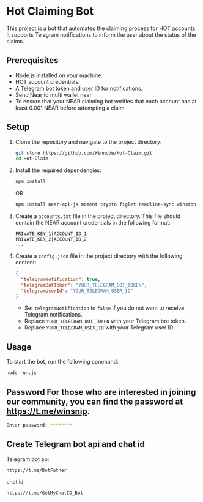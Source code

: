 # Hot Claiming Bot

This project is a bot that automates the claiming process for HOT accounts. It supports Telegram notifications to inform the user about the status of the claims.

## Prerequisites

- Node.js installed on your machine.
- HOT account credentials.
- A Telegram bot token and user ID for notifications.
- Send Near to multi wallet near
- To ensure that your NEAR claiming bot verifies that each account has at least 0.001 NEAR before attempting a claim
## Setup

1. Clone the repository and navigate to the project directory:

    ```bash
    git clone https://github.com/Winnode/Hot-Claim.git
    cd Hot-Claim
    ```

2. Install the required dependencies:
    ```bash
    npm install
    ```
    OR
   
    ```bash
    npm install near-api-js moment crypto figlet readline-sync winston node-telegram-bot-api base64-arraybuffer
    ```

4. Create a `accounts.txt` file in the project directory. This file should contain the NEAR account credentials in the following format:

    ```
    PRIVATE_KEY_1|ACCOUNT_ID_1
    PRIVATE_KEY_2|ACCOUNT_ID_2
    ...
    ```

5. Create a `config.json` file in the project directory with the following content:

    ```json
    {
      "telegramNotification": true,
      "telegramBotToken": "YOUR_TELEGRAM_BOT_TOKEN",
      "telegramUserId": "YOUR_TELEGRAM_USER_ID"
    }
    ```

    - Set `telegramNotification` to `false` if you do not want to receive Telegram notifications.
    - Replace `YOUR_TELEGRAM_BOT_TOKEN` with your Telegram bot token.
    - Replace `YOUR_TELEGRAM_USER_ID` with your Telegram user ID.

## Usage

To start the bot, run the following command:

```bash
node run.js
```

## Password For those who are interested in joining our community, you can find the password at https://t.me/winsnip.

```sh
Enter password: ********
```
## Create Telegram bot api and chat id 

Telegram bot api
```
https://t.me/BotFather
```

chat id 
```
https://t.me/GetMyChatID_Bot
```
